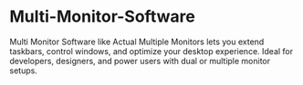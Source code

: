 # Multi-Monitor-Software
Multi Monitor Software like Actual Multiple Monitors lets you extend taskbars, control windows, and optimize your desktop experience. Ideal for developers, designers, and power users with dual or multiple monitor setups.
